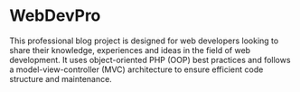 # WebDevPro
This professional blog project is designed for web developers looking to share their knowledge, experiences and ideas in the field of web development. It uses object-oriented PHP (OOP) best practices and follows a model-view-controller (MVC) architecture to ensure efficient code structure and maintenance.
